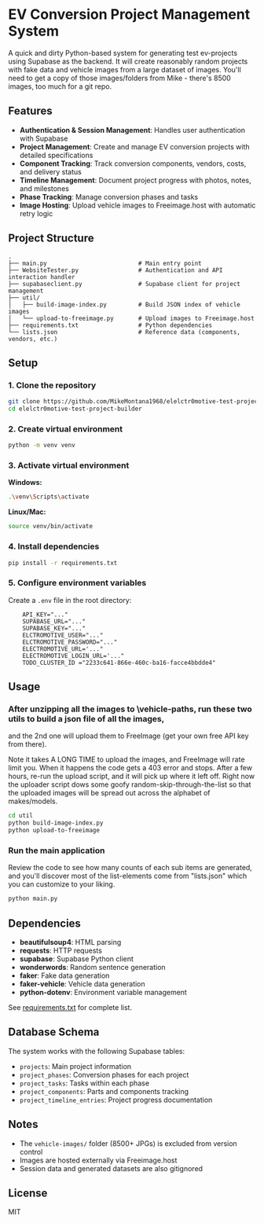 # EV Conversion Project Management System

A quick and dirty Python-based system for generating test ev-projects using Supabase as the backend.
It will create reasonably random projects with  fake data and vehicle images from a large dataset of images. You'll need to get a copy of those images/folders from Mike - there's 8500 images, too much for a git repo.


## Features

- **Authentication & Session Management**: Handles user authentication with Supabase
- **Project Management**: Create and manage EV conversion projects with detailed specifications
- **Component Tracking**: Track conversion components, vendors, costs, and delivery status
- **Timeline Management**: Document project progress with photos, notes, and milestones
- **Phase Tracking**: Manage conversion phases and tasks
- **Image Hosting**: Upload vehicle images to Freeimage.host with automatic retry logic

## Project Structure

```
.
├── main.py                          # Main entry point
├── WebsiteTester.py                 # Authentication and API interaction handler
├── supabaseclient.py                # Supabase client for project management
├── util/
│   ├── build-image-index.py         # Build JSON index of vehicle images
│   └── upload-to-freeimage.py       # Upload images to Freeimage.host
├── requirements.txt                 # Python dependencies
└── lists.json                       # Reference data (components, vendors, etc.)
```

## Setup

### 1. Clone the repository

```bash
git clone https://github.com/MikeMontana1968/elelctr0motive-test-project-builder.git
cd elelctr0motive-test-project-builder
```

### 2. Create virtual environment

```bash
python -m venv venv
```

### 3. Activate virtual environment

**Windows:**
```bash
.\venv\Scripts\activate
```

**Linux/Mac:**
```bash
source venv/bin/activate
```

### 4. Install dependencies

```bash
pip install -r requirements.txt
```

### 5. Configure environment variables

Create a `.env` file in the root directory:

```env
    API_KEY="..."
    SUPABASE_URL="..."
    SUPABASE_KEY="..."
    ELCTROMOTIVE_USER="..."
    ELCTROMOTIVE_PASSWORD="..."
    ELECTROMOTIVE_URL='..."
    ELECTROMOTIVE_LOGIN_URL='..."
    TODO_CLUSTER_ID ="2233c641-866e-460c-ba16-facce4bbdde4"
```

## Usage

### After unzipping all the images to \vehicle-paths, run these two utils to build a json file of all the images,
and the 2nd one will upload them to FreeImage (get your own free API key from there).

Note it takes A LONG TIME to upload the images, and FreeImage will rate limit you. When it happens the code gets a 403 error and stops. After a few hours, re-run the upload script, and it will pick up where it left off.
Right now the uploader script dows some goofy random-skip-through-the-list so that the uploaded images will be spread out across the alphabet of makes/models.

```bash
cd util
python build-image-index.py
python upload-to-freeimage
```

### Run the main application

Review the code to see how many counts of each sub items are generated, and you'll discover most of the list-elements come from "lists.json" which you can customize to your liking. 

```bash
python main.py
```


## Dependencies

- **beautifulsoup4**: HTML parsing
- **requests**: HTTP requests
- **supabase**: Supabase Python client
- **wonderwords**: Random sentence generation
- **faker**: Fake data generation
- **faker-vehicle**: Vehicle data generation
- **python-dotenv**: Environment variable management

See [requirements.txt](requirements.txt) for complete list.

## Database Schema

The system works with the following Supabase tables:

- `projects`: Main project information
- `project_phases`: Conversion phases for each project
- `project_tasks`: Tasks within each phase
- `project_components`: Parts and components tracking
- `project_timeline_entries`: Project progress documentation

## Notes

- The `vehicle-images/` folder (8500+ JPGs) is excluded from version control
- Images are hosted externally via Freeimage.host
- Session data and generated datasets are also gitignored

## License

MIT

